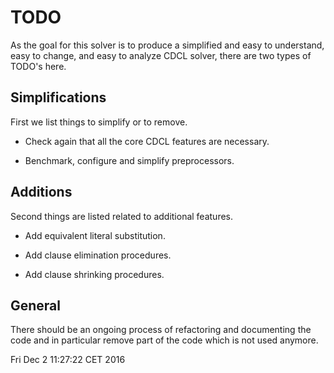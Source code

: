 # TODO

As the goal for this solver is to produce a simplified and easy to
understand, easy to change, and easy to analyze CDCL solver, there are two
types of TODO's here.

## Simplifications

First we list things to simplify or to remove.

  - Check again that all the core CDCL features are necessary.

  - Benchmark, configure and simplify preprocessors.

## Additions

Second things are listed related to additional features.
  
  - Add equivalent literal substitution.

  - Add clause elimination procedures.

  - Add clause shrinking procedures.

## General

There should be an ongoing process of refactoring and documenting the code
and in particular remove part of the code which is not used anymore.

Fri Dec  2 11:27:22 CET 2016

